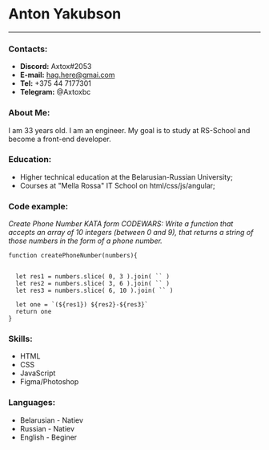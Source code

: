 # Anton Yakubson
*******************


### **Contacts:**

* **Discord:** Axtox#2053
* **E-mail:** hag.here@gmai.com
* **Tel:** +375 44 7177301
* **Telegram:** @Axtoxbc

### **About Me:**
I am 33 years old. I am an engineer. My goal is to study at RS-School and become a front-end developer.

### **Education:**
+ Higher technical education at the Belarusian-Russian University;
+ Courses at "Mella Rossa" IT School on html/css/js/angular;

### **Code example:**
*Create Phone Number KATA form CODEWARS:* _Write a function that accepts an array of 10 integers (between 0 and 9), that returns a string of those numbers in the form of a phone number._
```
function createPhoneNumber(numbers){


  let res1 = numbers.slice( 0, 3 ).join( `` )
  let res2 = numbers.slice( 3, 6 ).join( `` )
  let res3 = numbers.slice( 6, 10 ).join( `` )

  let one = `(${res1}) ${res2}-${res3}`
  return one
}
```
### **Skills:**
- HTML
- CSS
- JavaScript
- Figma/Photoshop


### **Languages:**
- Belarusian - Natiev
- Russian - Natiev
- English - Beginer
